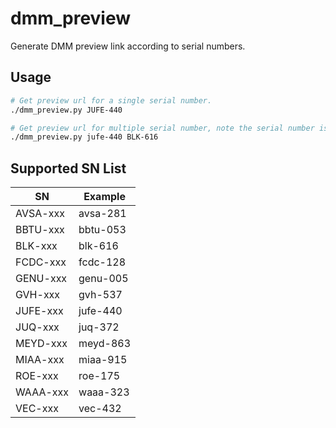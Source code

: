 # dmm_preview

Generate DMM preview link according to serial numbers.

## Usage

```bash
# Get preview url for a single serial number.
./dmm_preview.py JUFE-440

# Get preview url for multiple serial number, note the serial number is case insensitive.
./dmm_preview.py jufe-440 BLK-616
```

## Supported SN List

| SN        | Example  |
| --------- | -------- |
| AVSA-xxx  | avsa-281 |
| BBTU-xxx  | bbtu-053 |
| BLK-xxx   | blk-616  |
| FCDC-xxx  | fcdc-128 |
| GENU-xxx  | genu-005 |
| GVH-xxx   | gvh-537  |
| JUFE-xxx  | jufe-440 |
| JUQ-xxx   | juq-372  |
| MEYD-xxx  | meyd-863 |
| MIAA-xxx  | miaa-915 |
| ROE-xxx   | roe-175  |
| WAAA-xxx  | waaa-323 |
| VEC-xxx   | vec-432  |
